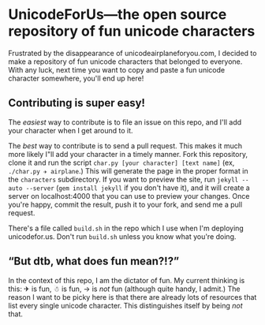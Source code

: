 # UnicodeForUs—the open source repository of fun unicode characters

Frustrated by the disappearance of unicodeairplaneforyou.com, I decided to make a 
repository of fun unicode characters that belonged to everyone. With any luck, next time
you want to copy and paste a fun unicode character somewhere, you'll end up here!

## Contributing is super easy!

The *easiest* way to contribute is to file an issue on this repo, and I'll add your character
when I get around to it.

The *best* way to contribute is to send a pull request. This makes it much more likely 
I"ll add your character in a timely manner. Fork this repository, clone it
and run the script `char.py [your character] [text name]` (ex, `./char.py ✈ airplane`.)
This will generate the page 
in the proper format in the `characters` subdirectory. If you want to preview the site,
run `jekyll --auto --server` (`gem install jekyll` if you don't have it), and it will
create a server on localhost:4000 that you can use to preview your changes. Once you're 
happy, commit the result, push it to your fork, and send me a pull request.


There's a file called `build.sh` in the repo which I use when I'm deploying unicodefor.us.
Don't run `build.sh` unless you know what you're doing.

## “But dtb, what does fun mean?!?”

In the context of this repo, I am the dictator of fun. My current thinking is this: ✈ is 
fun, ☃ is fun, → is *not* fun (although quite handy, I admit.) The reason I want to be 
picky here is that there are already lots of resources that list every single unicode 
character. This distinguishes itself by being *not* that.


